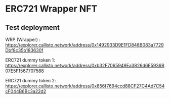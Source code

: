 # ERC721 Wrapper NFT

## Test deployment

WRP (Wrapper) : https://explorer.callisto.network/address/0x1492933D9E1FD848B083a7729Dbf8c35b183630f

ERC721 dummy token 1: https://explorer.callisto.network/address/0xb32F7065949Ea3826d6E5936B07E5F1567707588

ERC721 dummy token 2: https://explorer.callisto.network/address/0x856f7694ccd88CF27C4Ad7C54cF044B6Bc3a22d2
